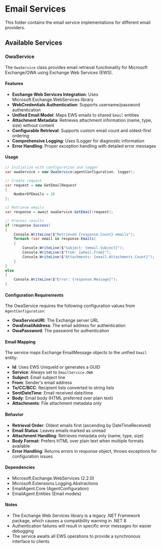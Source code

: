 # Email Services

This folder contains the email service implementations for different email providers.

## Available Services

### OwaService

The `OwaService` class provides email retrieval functionality for Microsoft Exchange/OWA using Exchange Web Services (EWS).

#### Features

- **Exchange Web Services Integration**: Uses Microsoft.Exchange.WebServices library
- **WebCredentials Authentication**: Supports username/password authentication
- **Unified Email Model**: Maps EWS emails to shared `Email` entities
- **Attachment Metadata**: Retrieves attachment information (name, type, size) without content
- **Configurable Retrieval**: Supports custom email count and oldest-first ordering
- **Comprehensive Logging**: Uses ILogger for diagnostic information
- **Error Handling**: Proper exception handling with detailed error messages

#### Usage

```csharp
// Initialize with configuration and logger
var owaService = new OwaService(agentConfiguration, logger);

// Create request
var request = new GetEmailRequest
{
    NumberOfEmails = 10
};

// Retrieve emails
var response = await owaService.GetEmail(request);

// Process results
if (response.Success)
{
    Console.WriteLine($"Retrieved {response.Count} emails");
    foreach (var email in response.Emails)
    {
        Console.WriteLine($"Subject: {email.Subject}");
        Console.WriteLine($"From: {email.From}");
        Console.WriteLine($"Attachments: {email.Attachments.Count}");
    }
}
else
{
    Console.WriteLine($"Error: {response.Message}");
}
```

#### Configuration Requirements

The OwaService requires the following configuration values from `AgentConfiguration`:

- **OwaServiceURI**: The Exchange server URL
- **OwaEmailAddress**: The email address for authentication
- **OwaPassword**: The password for authentication

#### Email Mapping

The service maps Exchange EmailMessage objects to the unified `Email` entity:

- **Id**: Uses EWS UniqueId or generates a GUID
- **Service**: Always set to `EmailService.OWA`
- **Subject**: Email subject line
- **From**: Sender's email address
- **To/CC/BCC**: Recipient lists converted to string lists
- **SentDateTime**: Email received date/time
- **Body**: Email body (HTML preferred over plain text)
- **Attachments**: File attachment metadata only

#### Behavior

- **Retrieval Order**: Oldest emails first (ascending by DateTimeReceived)
- **Email Status**: Leaves emails marked as unread
- **Attachment Handling**: Retrieves metadata only (name, type, size)
- **Body Format**: Prefers HTML over plain text when multiple formats available
- **Error Handling**: Returns errors in response object, throws exceptions for configuration issues

#### Dependencies

- Microsoft.Exchange.WebServices (2.2.0)
- Microsoft.Extensions.Logging.Abstractions
- EmailAgent.Core (AgentConfiguration)
- EmailAgent.Entities (Email models)

#### Notes

- The Exchange Web Services library is a legacy .NET Framework package, which causes a compatibility warning in .NET 8
- Authentication failures will result in specific error messages for easier debugging
- The service awaits all EWS operations to provide a synchronous interface to clients
